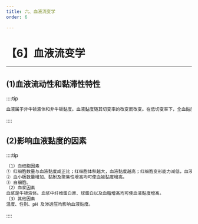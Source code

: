 ```yaml
---
title: 六、血液流变学
order: 6

---
```


# 【6】血液流变学

<kaodian :text="'血液学检验记忆卡'" />

<!-- ###### 第二十八章 血栓与止血的基本理论

> 临床血液学检验 -->

<beitiX/>

---

## (1)血液流动性和黏滞性特性

<son :text="'血液学检验记忆卡'" text1="(1)血液流动性和黏滞性特性" :textOption="[['超纲','暂无科目',''],['了解','基础知识','相关专业知识'],['了解','基础知识','相关专业知识']]" />

::::tip

```js
血液属于非牛顿液体和非牛顿黏度。血液黏度随其切变率的改变而改变。在低切变率下，全血黏度高；在高切变率下，全血黏度低。
```

::::

## (2)影响血液黏度的因素

<son :text="'血液学检验记忆卡'" text1="(2)影响血液黏度的因素" :textOption="[['超纲','暂无科目',''],['了解','基础知识','相关专业知识'],['了解','基础知识','相关专业知识']]" />

::::tip

```js
（1）血细胞因素
① 红细胞数量与血液黏度成正比；红细胞体积越大，血液黏度越高；红细胞变形能力减低，血液黏度增高；红细胞聚集性越大使血液黏度增高。
② 血小板数量增加、黏附及聚集性增高均可使血被黏度增高。
③ 白细胞。
（2）血浆因素
血浆是牛顿液体。血浆中纤维蛋白原、球蛋白以及血脂增高均可使血液黏度增高。
（3）其他因素
温度、性别、pH 及渗透压均影响血液黏度。
```

::::
